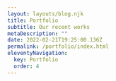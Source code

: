 ```yaml
---
layout: layouts/blog.njk
title: Portfolio
subtitle: Our recent works
metaDescription: ""
date: 2022-02-21T19:25:00.136Z
permalink: /portfolio/index.html
eleventyNavigation:
  key: Portfolio
  order: 4
---
```

